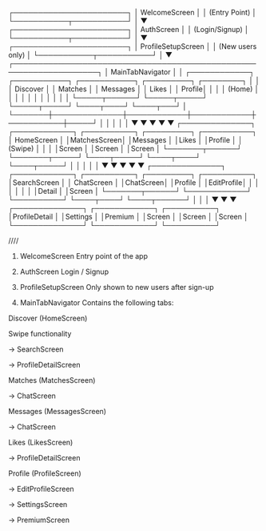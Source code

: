 ┌───────────────────────┐
│     WelcomeScreen     │
│   (Entry Point)       │
└───────────┬───────────┘
            │
            ▼
┌───────────────────────┐
│      AuthScreen       │
│  (Login/Signup)       │
└───────────┬───────────┘
            │
            ▼
┌───────────────────────┐
│ ProfileSetupScreen    │
│ (New users only)      │
└───────────┬───────────┘
            │
            ▼
┌───────────────────────────────────────────────────────────────────┐
│                         MainTabNavigator                          │
│ ┌────────────┐ ┌───────────┐ ┌───────────┐ ┌─────────┐ ┌────────┐ │
│ │ Discover   │ │ Matches   │ │ Messages  │ │ Likes   │ │ Profile│ │
│ │ (Home)     │ │           │ │           │ │         │ │        │ │
│ └─────┬──────┘ └─────┬─────┘ └─────┬─────┘ └────┬────┘ └────┬───┘ │
└───────┼──────────────┼────────────┼────────────┼───────────┼─────┘
        │              │            │            │           │
        ▼              ▼            ▼            ▼           ▼
┌──────────────┐ ┌────────────┐ ┌──────────┐ ┌─────────┐ ┌──────────┐
│ HomeScreen   │ │MatchesScreen│ │Messages  │ │Likes    │ │Profile   │
│ (Swipe)      │ │             │ │Screen    │ │Screen   │ │Screen    │
└───────┬──────┘ └───────┬─────┘ └────┬─────┘ └────┬────┘ └────┬─────┘
        │                │            │            │           │
        ▼                ▼            ▼            ▼           ▼
┌──────────────┐ ┌────────────┐ ┌──────────┐ ┌─────────┐ ┌──────────┐
│SearchScreen  │ │ ChatScreen │ │ChatScreen│ │Profile  │ │EditProfile│
│              │ │            │ │          │ │Detail   │ │Screen     │
└───────┬──────┘ └────────────┘ └──────────┘ └────┬────┘ └────┬──────┘
        │                                         │           │
        ▼                                         ▼           ▼
┌──────────────┐                          ┌────────────┐ ┌──────────┐
│ProfileDetail │                          │Settings    │ │Premium   │
│Screen        │                          │Screen      │ │Screen    │
└──────────────┘                          └────────────┘ └──────────┘

////


1. WelcomeScreen
Entry point of the app

2. AuthScreen
Login / Signup

3. ProfileSetupScreen
Only shown to new users after sign-up

4. MainTabNavigator
Contains the following tabs:

Discover (HomeScreen)

Swipe functionality

→ SearchScreen

→ ProfileDetailScreen

Matches (MatchesScreen)

→ ChatScreen

Messages (MessagesScreen)

→ ChatScreen

Likes (LikesScreen)

→ ProfileDetailScreen

Profile (ProfileScreen)

→ EditProfileScreen

→ SettingsScreen

→ PremiumScreen

